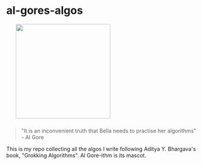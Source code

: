 # al-gores-algos

<img height=250 style="margin-left:25px;margin-bottom:10px" src='https://upload.wikimedia.org/wikipedia/commons/thumb/c/c5/Al_Gore%2C_Vice_President_of_the_United_States%2C_official_portrait_1994.jpg/640px-Al_Gore%2C_Vice_President_of_the_United_States%2C_official_portrait_1994.jpg'/>

> "It is an inconvenient truth that Bella needs to practise her algorithms" - Al Gore

This is my repo collecting all the algos I write following Aditya Y. Bhargava's book, "Grokking Algorithms". Al Gore-ithm is its mascot.